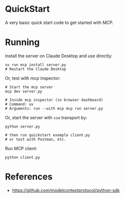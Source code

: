 # QuickStart
A very basic quick start code to get started with MCP.

# Running
Install the server on Claude Desktop and use directly:
```
uv run mcp install server.py
# Restart the Claude Desktop
```
Or, test with mcp inspector:
```
# Start the mcp server
mcp dev server.py

# Inside mcp inspector (in browser dashboard)
# Command: uv
# Arguments: run --with mcp mcp run server.py
```

Or, start the server with `sse` transport by:
```
python server.py

# then run quickstart example client.py
# or test with Postman, etc.
```

Run MCP client:
```
python client.py
```

# References
- https://github.com/modelcontextprotocol/python-sdk